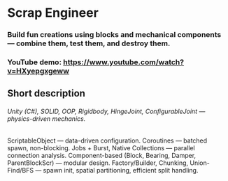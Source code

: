# Scrap Engineer

### Build fun creations using blocks and mechanical components — combine them, test them, and destroy them.
### YouTube demo: https://www.youtube.com/watch?v=HXyepgxgeww

## Short description
  ###### Unity (C#), SOLID, OOP, Rigidbody, HingeJoint, ConfigurableJoint — physics-driven mechanics.
  ScriptableObject — data-driven configuration.
  Coroutines — batched spawn, non-blocking.
  Jobs + Burst, Native Collections — parallel connection analysis.
  Component-based (Block, Bearing, Damper, ParentBlockScr) — modular design.
  Factory/Builder, Chunking, Union-Find/BFS — spawn init, spatial partitioning, efficient split handling.
